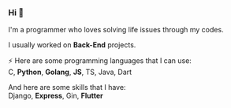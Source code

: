 ### Hi 👋
I'm a programmer who loves solving life issues through my codes.

I usually worked on **Back-End** projects.

⚡ Here are some programming languages that I can use:  
C, **Python**, **Golang**, **JS**, TS, Java, Dart

And here are some skills that I have:  
Django, **Express**, Gin, **Flutter**

<!--
**code-yeongyu/code-yeongyu** is a ✨ _special_ ✨ repository because its `README.md` (this file) appears on your GitHub profile.

Here are some ideas to get you started:

- 🔭 I’m currently working on ...
- 🌱 I’m currently learning ...
- 👯 I’m looking to collaborate on ...
- 🤔 I’m looking for help with ...
- 💬 Ask me about ...
- 📫 How to reach me: ...
- 😄 Pronouns: ...
- ⚡ Fun fact: ...
-->

